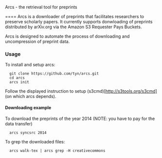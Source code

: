 
Arcs - the retrieval tool for preprints

====
Arcs is a downloader of preprints that facilitates researchers
to preserve scholarly papers.  It currently supports donwloading
of preprints distributed by arXiv.org via the Amazon S3 Requester
Pays Buckets.

Arcs is designed to automate the process of downloading and
uncompression of preprint data.

### Usage
To install and setup arcs:

```
  git clone https://github.com/tyn/arcs.git
  cd arcs
  arcs init
```

Follow the displayed instruction to setup
(s3cmd)[http://s3tools.org/s3cmd] (on which arcs depends).

#### Downloading example
To download the preprints of the year 2014
(NOTE: you have to pay for the data transfer)

```
  arcs syncsrc 2014
```


To grep the downloaded files:

```
  arcs walk-tex | arcs grep -H creativecommons
```
